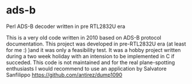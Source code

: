 # ads-b
Perl ADS-B decoder written in pre RTL2832U era

This is a very old code written in 2010 based on ADS-B protocol documentation.
This project was developed in pre-RTL2832U era (at least for me :) )and it was only a feasibility test.
It was a hobby project written during a two week holiday with an intension to be implemented in C if succeded.
This code is not maintained and for the real plane-spotting enthusiasts I would recommend to use
an application by Salvatore Sanfilippo https://github.com/antirez/dump1090
